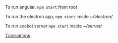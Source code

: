 To run angular.
`npm start` from root

To run the electron app,
`npm start` inside *~/electron/*

To run socket server
`npm start` inside *~/server/*

[Translations](./docs/translations.md)
